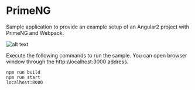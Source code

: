 # PrimeNG
Sample application to provide an example setup of an Angular2 project with PrimeNG and Webpack.

![alt text](http://www.primefaces.org/images/primeng.png "PrimeNG")

Execute the following commands to run the sample. You can open browser window through the http:\\\\localhost:3000 address.

```
npm run build
npm run start
localhost:8080
```
